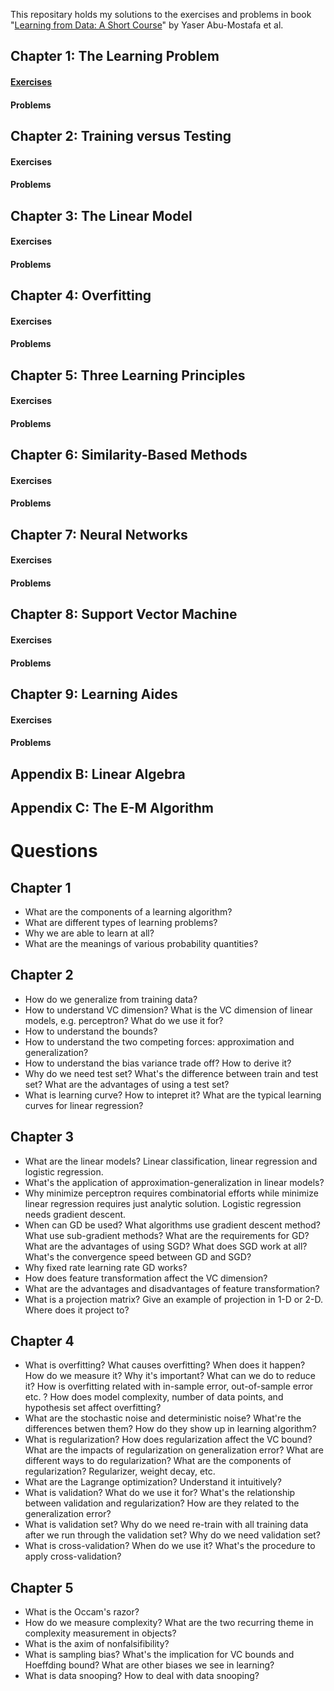 This repositary holds my solutions to the exercises and problems in book "[Learning from Data: A Short Course](http://work.caltech.edu/telecourse.html)" by Yaser Abu-Mostafa et al.

## Chapter 1: The Learning Problem
#### [Exercises](https://github.com/niuers/Learn-From-Data-A-Short-Course/blob/master/Solutions%20to%20Chapter%201%20Exercises.ipynb)
#### Problems

## Chapter 2: Training versus Testing
#### Exercises
#### Problems

## Chapter 3: The Linear Model
#### Exercises
#### Problems

## Chapter 4: Overfitting
#### Exercises
#### Problems

## Chapter 5: Three Learning Principles
#### Exercises
#### Problems

## Chapter 6: Similarity-Based Methods
#### Exercises
#### Problems

## Chapter 7: Neural Networks
#### Exercises
#### Problems

## Chapter 8:  Support Vector Machine
#### Exercises
#### Problems

## Chapter 9: Learning Aides
#### Exercises
#### Problems

## Appendix B: Linear Algebra

## Appendix C: The E-M Algorithm

# Questions
## Chapter 1
* What are the components of a learning algorithm? 
* What are different types of learning problems? 
* Why we are able to learn at all? 
* What are the meanings of various probability quantities? 

## Chapter 2
* How do we generalize from training data? 
* How to understand VC dimension? What is the VC dimension of linear models, e.g. perceptron? What do we use it for?
* How to understand the bounds? 
* How to understand the two competing forces: approximation and generalization?
* How to understand the bias variance trade off? How to derive it? 
* Why do we need test set? What's the difference between train and test set? What are the advantages of using a test set?
* What is learning curve? How to intepret it? What are the typical learning curves for linear regression? 

## Chapter 3
* What are the linear models? Linear classification, linear regression and logistic regression.
* What's the application of approximation-generalization in linear models? 
* Why minimize perceptron requires combinatorial efforts while minimize linear regression requires just analytic solution. Logistic regression needs gradient descent.
* When can GD be used? What algorithms use gradient descent method? What use sub-gradient methods? What are the requirements for GD? 
What are the advantages of using SGD? What does SGD work at all? What's the convergence speed between GD and SGD? 
* Why fixed rate learning rate GD works? 
* How does feature transformation affect the VC dimension? 
* What are the advantages and disadvantages of feature transformation? 
* What is a projection matrix? Give an example of projection in 1-D or 2-D. Where does it project to?


## Chapter 4
* What is overfitting? What causes overfitting? When does it happen? How do we measure it? Why it's important? What can we do to reduce it? How is overfitting related with in-sample error, out-of-sample error etc. ? How does model complexity, number of data points, and hypothesis set affect overfitting? 
* What are the stochastic noise and deterministic noise? What're the differences betwen them? How do they show up in learning algorithm? 
* What is regularization?  How does regularization affect the VC bound? What are the impacts of regularization on generalization error? What are different ways to do regularization? What are the components of regularization? Regularizer, weight decay, etc. 
* What are the Lagrange optimization? Understand it intuitively?
* What is validation? What do we use it for? What's the relationship between validation and regularization? How are they related to the generalization error?
* What is validation set? Why do we need re-train with all training data after we run through the validation set? Why do we need validation set? 
* What is cross-validation? When do we use it? What's the procedure to apply cross-validation?

## Chapter 5
* What is the Occam's razor? 
* How do we measure complexity? What are the two recurring theme in complexity measurement in objects? 
* What is the axim of nonfalsifibility? 
* What is sampling bias? What's the implication for VC bounds and Hoeffding bound? What are other biases we see in learning? 
* What is data snooping? How to deal with data snooping? 




  
